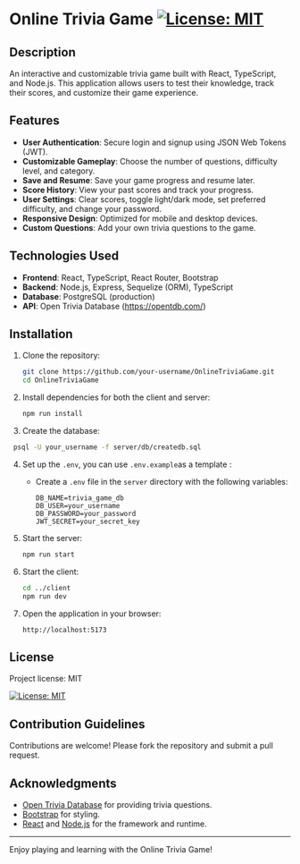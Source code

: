 # Online Trivia Game [![License: MIT](https://img.shields.io/badge/License-MIT-yellow.svg)](https://opensource.org/licenses/MIT)

## Description

An interactive and customizable trivia game built with React, TypeScript, and Node.js. This application allows users to test their knowledge, track their scores, and customize their game experience.

## Features

- **User Authentication**: Secure login and signup using JSON Web Tokens (JWT).
- **Customizable Gameplay**: Choose the number of questions, difficulty level, and category.
- **Save and Resume**: Save your game progress and resume later.
- **Score History**: View your past scores and track your progress.
- **User Settings**: Clear scores, toggle light/dark mode, set preferred difficulty, and change your password.
- **Responsive Design**: Optimized for mobile and desktop devices.
- **Custom Questions**: Add your own trivia questions to the game.

## Technologies Used

- **Frontend**: React, TypeScript, React Router, Bootstrap
- **Backend**: Node.js, Express, Sequelize (ORM), TypeScript
- **Database**: PostgreSQL (production)
- **API**: Open Trivia Database (https://opentdb.com/)

## Installation

1. Clone the repository:
   ```bash
   git clone https://github.com/your-username/OnlineTriviaGame.git
   cd OnlineTriviaGame
   ```

2. Install dependencies for both the client and server:
   ```bash
   npm run install
   ```
3. Create the database:
 ```bash
  psql -U your_username -f server/db/createdb.sql
 ```
4. Set up the `.env`, you can use `.env.example`as a template :
   - Create a `.env` file in the `server` directory with the following variables:
     ```
     DB_NAME=trivia_game_db
     DB_USER=your_username
     DB_PASSWORD=your_password
     JWT_SECRET=your_secret_key
     ```
   

5. Start the server:
   ```bash
   npm run start
   ```

6. Start the client:
   ```bash
   cd ../client
   npm run dev
   ```

6. Open the application in your browser:
   ```
   http://localhost:5173
   ```


## License
Project license: MIT

[![License: MIT](https://img.shields.io/badge/License-MIT-yellow.svg)](https://opensource.org/licenses/MIT)

## Contribution Guidelines

Contributions are welcome! Please fork the repository and submit a pull request.

## Acknowledgments

- [Open Trivia Database](https://opentdb.com/) for providing trivia questions.
- [Bootstrap](https://getbootstrap.com/) for styling.
- [React](https://reactjs.org/) and [Node.js](https://nodejs.org/) for the framework and runtime.

---
Enjoy playing and learning with the Online Trivia Game!
